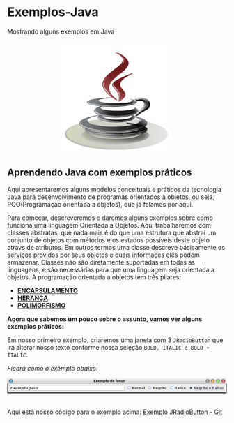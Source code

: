 # Exemplos-Java
Mostrando alguns exemplos em Java
<p align="center"><img src="https://github.com/onezer00/Exemplos-Java/blob/master/java.png"> <img /> </p>

**Aprendendo Java com exemplos práticos**
---
Aqui apresentaremos alguns modelos conceituais e práticos da tecnologia Java para desenvolvimento de programas orientados a objetos, ou seja, POO(Programação orientada a objetos), que já falamos por aqui.

Para começar, descreveremos e daremos alguns exemplos sobre como funciona uma linguagem Orientada a Objetos.
Aqui trabalharemos com classes abstratas, que nada mais é do que uma estrutura que abstrai um conjunto de objetos com métodos e os estados possíveis deste objeto atravs de atributos. Em outros termos uma classe descreve básicamente os serviços providos por seus objetos e quais informaçes eles podem armazenar. Classes não são diretamente suportadas em todas as linguagens, e são necessárias para que uma linguagem seja orientada a objetos. A programação orientada a objetos tem três pilares:

* [**ENCAPSULAMENTO**]()
* [**HERANÇA**](https://github.com/onezer00/Exemplos-Java/blob/master/HERAN%C3%87A.MD)
* [**POLIMORFISMO**]()

**Agora que sabemos um pouco sobre o assunto, vamos ver alguns exemplos práticos:**

Em nosso primeiro exemplo, criaremos uma janela com 3 ``JRadioButton`` que irá alterar nosso texto conforme nossa seleção ``BOLD, ITALIC e BOLD + ITALIC``.

_Ficará como o exemplo abaixo:_
<p align="center"><img src="https://github.com/onezer00/Exemplos-Java/blob/master/exemploRadioButton.png"> <img /> </p>

Aqui está nosso código para o exemplo acima: [Exemplo JRadioButton - Git](https://github.com/onezer00/Exemplos-Java/blob/master/JRadioButton)
